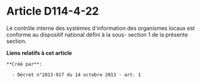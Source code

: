 # Article D114-4-22

Le contrôle interne des systèmes d'information des organismes locaux est conforme au dispositif national défini à la sous-
section 1 de la présente section.

**Liens relatifs à cet article**

	**Créé par**:

	  - Décret n°2013-917 du 14 octobre 2013 - art. 1

